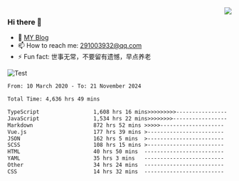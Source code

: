 <img align='right' src='https://github-readme-stats.vercel.app/api?username=niaogege&show_icons=true&theme=radical'/>

### Hi there 👋

- 🌱 [MY Blog](https://bythewayer.com/)
- 📫 How to reach me: 291003932@qq.com
- ⚡ Fun fact:  世事无常，不要留有遗憾，早点养老

![Test](https://github-readme-stats.vercel.app/api/top-langs/?username=niaogege&layout=compact)

<!--START_SECTION:waka-->

```txt
From: 10 March 2020 - To: 21 November 2024

Total Time: 4,636 hrs 49 mins

TypeScript                 1,608 hrs 16 mins>>>>>>>>>----------------   34.68 %
JavaScript                 1,534 hrs 22 mins>>>>>>>>-----------------   33.09 %
Markdown                   872 hrs 52 mins >>>>>--------------------   18.82 %
Vue.js                     177 hrs 39 mins >------------------------   03.83 %
JSON                       162 hrs 5 mins  >------------------------   03.50 %
SCSS                       108 hrs 15 mins >------------------------   02.33 %
HTML                       40 hrs 50 mins  -------------------------   00.88 %
YAML                       35 hrs 3 mins   -------------------------   00.76 %
Other                      34 hrs 24 mins  -------------------------   00.74 %
CSS                        14 hrs 32 mins  -------------------------   00.31 %
```

<!--END_SECTION:waka-->

